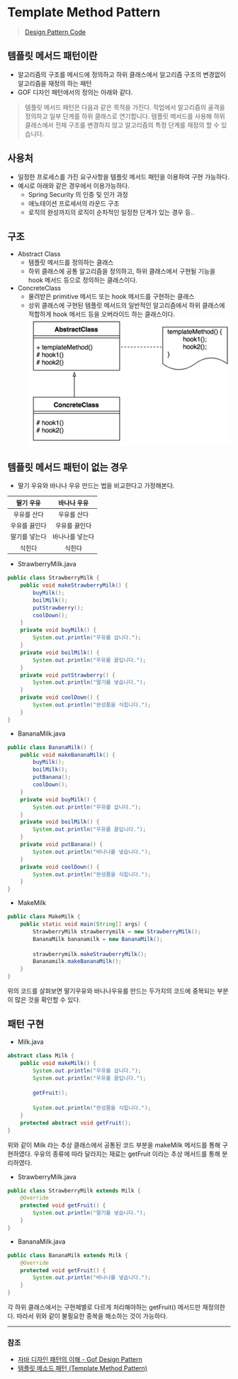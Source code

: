 # Template Method Pattern
> [Design Pattern Code](https://github.com/Junikarp/Design-Patterns)

## 템플릿 메서드 패턴이란
* 알고리즘의 구조를 메서드에 정의하고 하위 클래스에서 알고리즘 구조의 변경없이 알고리즘을 재정의 하는 패턴
* GOF 디자인 패턴에서의 정의는 아래와 같다.
> 템플릿 메서드 패턴은 다음과 같은 목적을 가진다.
> 작업에서 알고리즘의 골격을 정의하고 일부 단계를 하위 클래스로 연기합니다.
> 템플릿 메서드를 사용해 하위 클래스에서 전체 구조를 변경하지 않고 알고리즘의 특정 단계를 재정의 할 수 있습니다.

## 사용처
* 일정한 프로세스를 가진 요구사항을 템플릿 메서드 패턴을 이용하여 구현 가능하다.
* 예시로 아래와 같은 경우에서 이용가능하다.
   * Spring Security 의 인증 및 인가 과정
   * 애노테이션 프로세서의 라운드 구조
   * 로직의 완성까지의 로직이 순차적인 일정한 단계가 있는 경우 등..

## 구조
* Abstract Class
   * 템플릿 메서드를 정의하는 클래스
   * 하위 클래스에 공통 알고리즘을 정의하고, 하위 클래스에서 구현될 기능을 hook 메서드 등으로 정의하는 클래스이다.
* ConcreteClass
   * 물려받은 primitive 메서드 또는 hook 메서드를 구현하는 클래스
   *  상위 클래스에 구현된 템플릿 메서드의 일반적인 알고리즘에서 하위 클래스에 적합하게 hook 메서드 등을 오버라이드 하는 클래스이다.
![Template_Method_01.png](image%2FTemplate_Method_01.png)

## 템플릿 메서드 패턴이 없는 경우
* 딸기 우유와 바나나 우유 만드는 법을 비교한다고 가정해본다.

|  딸기 우유  |  바나나 우유  |
|:-------:|:--------:|
| 우유를 산다  |  우유를 산다  |
| 우유를 끓인다 | 우유를 끓인다  |
| 딸기를 넣는다 | 바나나를 넣는다 |
|   식힌다   |   식힌다    |
* StrawberryMilk.java
```java
public class StrawberryMilk {
    public void makeStrawberryMilk() {
        buyMilk();
        boilMilk();
        putStrawberry();
        coolDown();
    }
    private void buyMilk() {
        System.out.println("우유를 삽니다.");
    }
    private void boilMilk() {
        System.out.println("우유를 끓입니다.");
    }
    private void putStrawberry() {
        System.out.println("딸기를 넣습니다.");
    }
    private void coolDown() {
        System.out.println("완성품을 식힙니다.");
    }
}
```
* BananaMilk.java
```java
public class BananaMilk() {
    public void makeBananaMilk() {
        buyMilk();
        boilMilk();
        putBanana();
        coolDown();
    }
    private void buyMilk() {
        System.out.println("우유를 삽니다.");
    }
    private void boilMilk() {
        System.out.println("우유를 끓입니다.");
    }
    private void putBanana() {
        System.out.println("바나나를 넣습니다.");
    }
    private void coolDown() {
        System.out.println("완성품을 식힙니다.");
    }
}
```
* MakeMilk
```java
public class MakeMilk { 
    public static void main(String[] args) {
        StrawberryMilk strawberrymilk = new StrawberryMilk();
        BananaMilk bananamilk = new BananaMilk();
        
        strawberrymilk.makeStrawberryMilk();
        Bananamilk.makeBananaMilk();
    }
}
```
위의 코드를 살펴보면 딸기우유와 바나나우유를 만드는 두가지의 코드에 중복되는 부분이 많은 것을 확인할 수 있다.

## 패턴 구현
* Milk.java
```java
abstract class Milk {
    public void makeMilk() {
        System.out.println("우유를 삽니다.");
        System.out.println("우유를 끓입니다.");
        
        getFruit();
        
        System.out.println("완성품을 식힙니다.");
    }
    protected abstract void getFruit();
}
```
위와 같이 Milk 라는 추상 클래스에서 공통된 코드 부분을 makeMilk 메서드를 통해 구현하였다. 우유의 종류에 따라 달라지는 재료는 getFruit 이라는 추상 메서드를 통해 분리하였다.

* StrawberryMilk.java
```java
public class StrawberryMilk extends Milk {
    @Override
    protected void getFruit() {
        System.out.println("딸기를 넣습니다.");
    }
}
```
* BananaMilk.java
```java
public class BananaMilk extends Milk {
    @Override
    protected void getFruit() {
        System.out.println("바나나를 넣습니다.");
    }
}
```
각 하위 클래스에서는 구현체별로 다르게 처리해야하는 getFruit() 메서드만 재정의한다. 따라서 위와 같이 불필요한 중복을 해소하는 것이 가능하다.

---
### 참조
* [자바 디자인 패턴의 이해 - Gof Design Pattern](https://catsbi.oopy.io/344dbe7b-9774-48fc-9c95-b554e9c1c4bc)
* [템플릿 메소드 패턴 (Template Method Pattern)](https://hudi.blog/template-method-pattern/)
